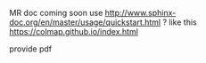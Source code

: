 MR doc coming soon
use http://www.sphinx-doc.org/en/master/usage/quickstart.html ?
like this https://colmap.github.io/index.html

provide pdf
